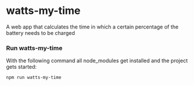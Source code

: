 # watts-my-time
A web app that calculates the time in which a certain percentage of the battery needs to be charged

### Run watts-my-time
With the following command all node_modules get installed and the project gets started:
```
npm run watts-my-time
```
